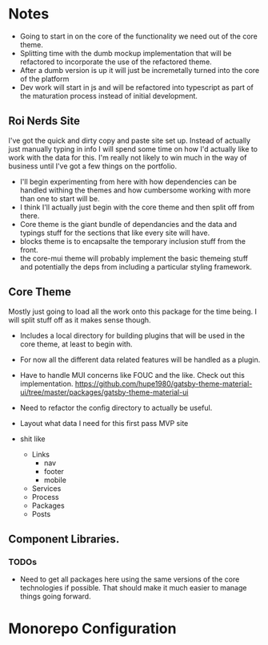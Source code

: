 # Notes
- Going to start in on the core of the functionality we need out of the core theme. 
- Splitting time with the dumb mockup implementation that will be refactored to incorporate the use of the refactored theme.
- After a dumb version is up it will just be incremetally turned into the core of the platform
- Dev work will start in js and will be refactored into typescript as part of the maturation process instead of initial development. 


## Roi Nerds Site

I've got the quick and dirty copy and paste site set up. Instead of actually just manually typing in info I will spend some time on how I'd actually like to work with the data for this. I'm really not likely to win much in the way of business until I've got a few things on the portfolio. 

- I'll begin experimenting from here with how dependencies can be handled withing the themes and how cumbersome working with more than one to start will be.
- I think I'll actually just begin with the core theme and then split off from there. 
- Core theme is the giant bundle of dependancies and the data and typings stuff for the sections that like every site will have. 
- blocks theme is to encapsalte the temporary inclusion stuff from the front. 
- the core-mui theme will probably implement the basic themeing stuff and potentially the deps from including a particular styling framework. 

## Core Theme
Mostly just going to load all the work onto this package for the time being. I will split stuff off as it makes sense though. 
- Includes a local directory for building plugins that will be used in the core theme, at least to begin with. 
- For now all the different data related features will be handled as a plugin.
- Have to handle MUI concerns like FOUC and the like. Check out this implementation.
https://github.com/hupe1980/gatsby-theme-material-ui/tree/master/packages/gatsby-theme-material-ui

- Need to refactor the config directory to actually be useful. 
- Layout what data I need for this first pass MVP site
- shit like
    - Links
        - nav
        - footer
        - mobile
    - Services
    - Process
    - Packages
    - Posts
## Component Libraries.
### TODOs
- Need to get all packages here using the same versions of the core technologies if possible. That should make it much easier to manage things going forward. 

# Monorepo Configuration
